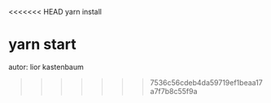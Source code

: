 <<<<<<< HEAD
yarn install

yarn start
=======
autor: lior kastenbaum
>>>>>>> 7536c56cdeb4da59719ef1beaa17a7f7b8c55f9a
